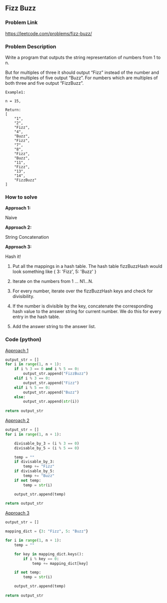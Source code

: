 ## Fizz Buzz

### Problem Link
https://leetcode.com/problems/fizz-buzz/

### Problem Description 

Write a program that outputs the string representation of numbers from 1 to n.

But for multiples of three it should output “Fizz” instead of the number and for the multiples of five output “Buzz”. For numbers which are multiples of both three and five output “FizzBuzz”.

```
Example1:

n = 15,

Return:
[
    "1",
    "2",
    "Fizz",
    "4",
    "Buzz",
    "Fizz",
    "7",
    "8",
    "Fizz",
    "Buzz",
    "11",
    "Fizz",
    "13",
    "14",
    "FizzBuzz"
]

```


### How to solve 

**Approach 1:** 

Naive

**Approach 2:** 

String Concatenation

**Approach 3:** 

Hash it!

1. Put all the mappings in a hash table. The hash table fizzBuzzHash would look something like { 3: 'Fizz', 5: 'Buzz' }

2. Iterate on the numbers from 1 ... N1...N.

3. For every number, iterate over the fizzBuzzHash keys and check for divisibility.

4. If the number is divisible by the key, concatenate the corresponding hash value to the answer string for current number. We do this for every entry in the hash table.

5. Add the answer string to the answer list.

### Code (python)

[Approach 1](https://github.com/yanray/leetcode/blob/master/problems/0412Fizz_Buzz/0412Fizz_Buzz1.py)

```python
output_str = []
for i in range(1, n + 1):
    if i % 3 == 0 and i % 5 == 0:
        output_str.append("FizzBuzz")
    elif i % 3 == 0:
        output_str.append("Fizz")
    elif i % 5 == 0:
        output_str.append("Buzz")
    else:
        output_str.append(str(i))
        
return output_str
```

[Approach 2](https://github.com/yanray/leetcode/blob/master/problems/0412Fizz_Buzz/0412Fizz_Buzz2.py)

```python
output_str = []
for i in range(1, n + 1):

    divisable_by_3 = (i % 3 == 0)
    divisable_by_5 = (i % 5 == 0)

    temp = ""
    if divisable_by_3:
        temp += "Fizz"
    if divisable_by_5:
        temp += "Buzz"
    if not temp:
        temp = str(i)

    output_str.append(temp)
        
return output_str
```

[Approach 3](https://github.com/yanray/leetcode/blob/master/problems/0412Fizz_Buzz/0412Fizz_Buzz3.py)

```python
output_str = []

mapping_dict = {3: "Fizz", 5: "Buzz"}

for i in range(1, n + 1):
    temp = ""

    for key in mapping_dict.keys():
        if i % key == 0:
            temp += mapping_dict[key]

    if not temp:
        temp = str(i)

    output_str.append(temp)
        
return output_str
```